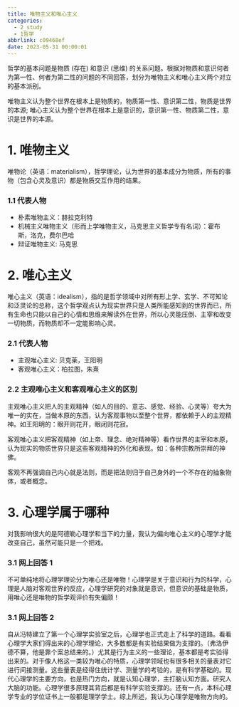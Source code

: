 ```yaml
---
title: 唯物主义和唯心主义
categories:
  - 2_study
  - 1哲学
abbrlink: c09468ef
date: 2023-05-31 00:00:01
---
```



哲学的基本问题是物质 (存在) 和意识 (思维) 的关系问题。根据对物质和意识何者为第一性、何者为第二性的问题的不同回答，划分为唯物主义和唯心主义两个对立的基本派别。

唯物主义认为整个世界在根本上是物质的，物质第一性、意识第二性，物质是世界的本源; 唯心主义认为整个世界在根本上是意识的，意识第一性、物质第二性，意识是世界的本源。

<!-- more -->

# 1. 唯物主义

唯物论（英语：materialism），哲学理论，认为世界的基本成分为物质，所有的事物（包含心灵及意识）都是物质交互作用的结果。

### 1.1 代表人物

- 朴素唯物主义：赫拉克利特
- 机械主义唯物主义（形而上学唯物主义，马克思主义哲学专有名词）：霍布斯，洛克，费尔巴哈
- 辩证唯物主义: 马克思

# 2. 唯心主义

唯心主义（英语：idealism），指的是哲学领域中对所有形上学、玄学、不可知论和泛灵论的总称，这个哲学观点认为现实世界只是人类所能感知到的世界而已，所有生命也只能以自己的心情和思维来解读外在世界，所以心灵能压倒、主宰和改变一切物质，而物质却不一定能影响心灵。

### 2.1 代表人物

- 主观唯心主义: 贝克莱，王阳明
- 客观唯心主义：柏拉图，朱熹

### 2.2 主观唯心主义和客观唯心主义的区别

主观唯心主义把人的主观精神（如人的目的、意志、感觉、经验、心灵等）夸大为唯一的实在，当做本原的东西，认为客观事物以至整个世界，都依赖于人的主观精神。如王阳明的：眼开则花开，眼闭则花寂。

客观唯心主义把客观精神（如上帝、理念、绝对精神等）看作世界的主宰和本原，认为现实的物质世界只是这些客观精神的外化和表现。如：各种宗教所崇拜的神佛。

客观不再强调自己内心就是法则，而是把法则归于自己身外的一个不存在的抽象物体，或者概念。

# 3. 心理学属于哪种

对我影响很大的是阿德勒心理学和当下的力量，我认为偏向唯心主义的心理学才能改变自己，虽然可能只是一个把戏。

### 3.1 网上回答 1

不可单纯地将心理学理论分为唯心还是唯物！心理学是关于意识和行为的科学，心理是人脑对客观世界的反应，心理学研究的对象就是意识，但意识的基础是物质，用唯心还是唯物的哲学观评价有失偏颇！

### 3.1 网上回答 2

自从冯特建立了第一个心理学实验室之后，心理学也正式走上了科学的道路。看看心理学大家们得出来的心理学理论，大多数都是有实验结果做为支撑的。（弗洛伊德不算，他是靠个案总结来的。）尤其是行为主义的一些理论，基本都是考实验得出来的。对于像人格这一类较为唯心的特质，心理学领域也有很多相关的量表对它进行间接测量。这些量表是经得住统计学、测量学的考验的，是有科学基础的。现代心理学的主要方向，也是热门方向，就是认知心理学，主打脑认知方面。研究人大脑的功能。心理学很多原理其背后都是有科学实验支撑的。还有一点，本科心理学专业的学位证书上一般都是理学学士。综上所述，我认为心理学是唯物方向的。
